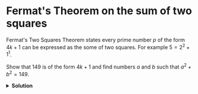 # Fermat's Theorem on the sum of two squares

Fermat's Two Squares Theorem states every prime number $p$ of the form $4k+1$ can be expressed as the some of two squares. For example $5 = 2^2 + 1^1$.

Show that $149$ is of the form $4k+1$ and find numbers $a$ and $b$ such that $a^2 + b^2 = 149$.

<details>
<summary style="font-weight:bold">Solution</summary>
<br>

```python
x = 149
print(4*37+1)
print(10**2 + 7**2)
```
</details>